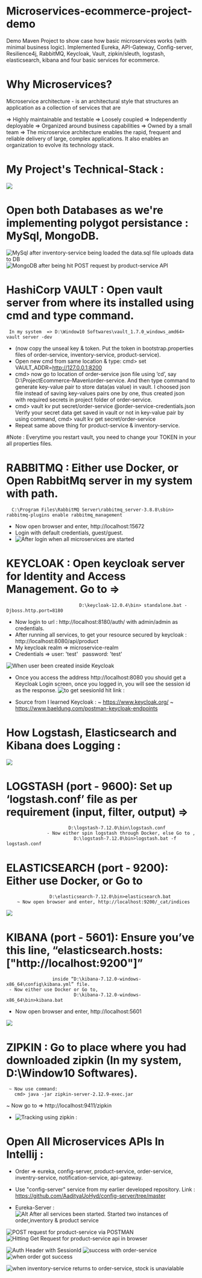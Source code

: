 # Microservices-ecommerce-project-demo
Demo Maven Project to show case how basic microservices works (with minimal business logic). Implemented Eureka, API-Gateway, Config-server, Resilience4j, RabbitMQ, Keycloak, Vault, zipkin/sleuth, logstash, elasticsearch, kibana and four basic services for ecommerce.

# Why Microservices?
Microservice architecture - is an architectural style that structures an application as a collection of services that are

=> Highly maintainable and testable
=> Loosely coupled
=> Independently deployable
=> Organized around business capabilities
=> Owned by a small team
=> The microservice architecture enables the rapid, frequent and reliable delivery of large, complex applications. It also enables an organization to evolve its technology stack.

# My Project's Technical-Stack :
![](https://github.com/AadityaUoHyd/Microservices-ecommerce-project-demo/blob/master/PSX_20210904_171828.jpg)

# Open both Databases as we're implementing polygot persistance :  MySql, MongoDB.
![MySql after inventory-service being loaded the data.sql file uploads data to DB ](https://github.com/AadityaUoHyd/Microservices-ecommerce-project-demo/blob/master/mysql.JPG)
![MongoDB after being hit POST request by product-service API ](https://github.com/AadityaUoHyd/Microservices-ecommerce-project-demo/blob/master/MongoDBProduct.JPG)

# HashiCorp VAULT : Open vault server from where its installed using cmd and type command.
     In my system  => D:\Window10 Softwares\vault_1.7.0_windows_amd64> vault server -dev
- (now copy the unseal key & token. Put the token in bootstrap.properties files of order-service, inventory-service, product-service).
- Open new cmd from same location & type: cmd> set VAULT_ADDR=http://127.0.0.1:8200
- cmd> now go to location of order-service json file using ‘cd’,  say   D:\ProjectEcommerce-Maven\order-service. And then type command to generate key-value pair to store data(as value) in vault. I choosed json file instead of saving key-values pairs one by one, thus created json with required secrets in project folder of order-service.
- cmd> vault kv put secret/order-service @order-service-credentials.json
Verify your secret data get saved in vault or not in key-value pair by using command,
                                        cmd> vault kv get secret/order-service
- Repeat same above thing for product-service & inventory-service.

#Note : Everytime you restart vault, you need to change your TOKEN in your all properties files.

# RABBITMQ : Either use Docker, or Open RabbitMq server in my system with path.
      C:\Program Files\RabbitMQ Server\rabbitmq_server-3.8.8\sbin> rabbitmq-plugins enable rabbitmq_management
- Now open browser and enter, http://localhost:15672 
- Login with default credentials, guest/guest.
- ![After login when all microservices are started](https://github.com/AadityaUoHyd/Microservices-ecommerce-project-demo/blob/master/rabbitMQ1.JPG)

# KEYCLOAK : Open keycloak server for Identity and Access Management. Go to  =>  
                               D:\keycloak-12.0.4\bin> standalone.bat -Djboss.http.port=8180
- Now login to url : http://localhost:8180/auth/ with admin/admin as credentials.
- After running all services, to get your resource secured by keycloak : http://localhost:8080/api/product 
- My keycloak realm => microservice-realm
- Credentials => user: 'test'     &nbsp;   password: 'test'

![When user been created inside Keycloak](https://github.com/AadityaUoHyd/Microservices-ecommerce-project-demo/blob/master/keycloak.JPG)

- Once you access the address http://localhost:8080 you should get a Keycloak Login screen, once you logged in, you will see the session id as the response.
![to get seesionId hit link : ](https://github.com/AadityaUoHyd/Microservices-ecommerce-project-demo/blob/master/4.JPG)

- Source from I learned Keycloak : 
          ~ https://www.keycloak.org/ 
          ~ https://www.baeldung.com/postman-keycloak-endpoints 

# How Logstash, Elasticsearch and Kibana does Logging : 

![](https://github.com/AadityaUoHyd/Microservices-ecommerce-project-demo/blob/master/IMG_20210827_022150.jpg)

# LOGSTASH (port - 9600): Set up ‘logstash.conf’ file as per requirement (input, filter, output)  => 
                           D:\logstash-7.12.0\bin\logstash.conf
                   - Now either spin logstash through Docker, else Go to ,
	                         D:\logstash-7.12.0\bin>logstash.bat -f logstash.conf
# ELASTICSEARCH (port - 9200): Either use Docker, or Go to
                    D:\elasticsearch-7.12.0\bin>elasticsearch.bat
        ~ Now open browser and enter, http://localhost:9200/_cat/indices

![](https://github.com/AadityaUoHyd/Microservices-ecommerce-project-demo/blob/master/elasticSearch.JPG)

# KIBANA (port - 5601):  Ensure you’ve this line, “elasticsearch.hosts: ["http://localhost:9200"]” 
                     inside “D:\kibana-7.12.0-windows-x86_64\config\kibana.yml” file.
     - Now either use Docker or Go to, 
                             D:\kibana-7.12.0-windows-x86_64\bin>kibana.bat
  - Now open browser and enter, http://localhost:5601 

![](https://github.com/AadityaUoHyd/Microservices-ecommerce-project-demo/blob/master/Screenshot_2021-09-04-16-53-14-08_4aed3257f278fcf7bfa3abd644e23333.jpg)

# ZIPKIN : Go to place where you had downloaded zipkin (In my system, D:\Window10 Softwares). 
     ~ Now use command:
       cmd> java -jar zipkin-server-2.12.9-exec.jar
  ~ Now go to => http://localhost:9411/zipkin 
- ![Tracking using zipkin : ](https://github.com/AadityaUoHyd/Microservices-ecommerce-project-demo/blob/master/zipkin.JPG)

# Open All Microservices APIs In Intellij : 

- Order => eureka, config-server, product-service, order-service, inventry-service, notification-service, api-gateway.

- Use "config-server" service from my earlier developed repository. Link : https://github.com/AadityaUoHyd/config-server/tree/master

- Eureka-Server :
![Alt After all services been started. Started two instances of order,inventory & product service](https://github.com/AadityaUoHyd/Microservices-ecommerce-project-demo/blob/master/eureka1.JPG)

![POST request for product-service via POSTMAN](https://github.com/AadityaUoHyd/Microservices-ecommerce-project-demo/blob/master/productPostman.JPG)
![Hitting Get Request for product-service api in browser](https://github.com/AadityaUoHyd/Microservices-ecommerce-project-demo/blob/master/product.JPG)


![Auth Header with SessionId](https://github.com/AadityaUoHyd/Microservices-ecommerce-project-demo/blob/master/3.JPG)
![success with order-service](https://github.com/AadityaUoHyd/Microservices-ecommerce-project-demo/blob/master/1.JPG)
![when order got success](https://github.com/AadityaUoHyd/Microservices-ecommerce-project-demo/blob/master/postOrderPlacedMysql.JPG)

![when inventory-service returns to order-service, stock is unavialable](https://github.com/AadityaUoHyd/Microservices-ecommerce-project-demo/blob/master/2.JPG)
